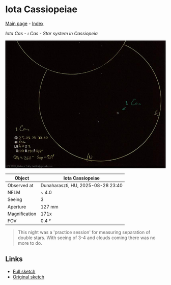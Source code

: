 # Iota Cassiopeiae

[Main page](../index.md) - [Index](../pages/obj_index.md)

_Iota Cas_ - _ι Cas_ - _Star system in Cassiopeia_  

![Iota Cassiopeiae](../img/iota-cas-20250829.jpg)

Object | Iota Cassiopeiae
-|-
Observed at | Dunaharaszti, HU, 2025-08-28 23:40
NELM | ~ 4.0
Seeing | 3
Aperture | 127 mm
Magnification | 171x
FOV | 0.4 °


> This night was a 'practice session' for measuring separation of double stars.
> With seeing of 3-4 and clouds coming there was no more to do.

## Links

- [Full sketch](../img/57-aql-iota-cas-20250829.jpg)
- [Original sketch](../scan/20250829153808_002.jpg)
